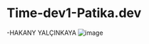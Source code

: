 # Time-dev1-Patika.dev
-HAKANY YALÇINKAYA
![image](https://user-images.githubusercontent.com/71225955/177708534-f08a972a-ec70-4a94-b584-f55e31ce60b2.png)
